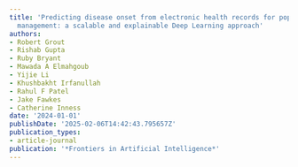 ```yaml
---
title: 'Predicting disease onset from electronic health records for population health
  management: a scalable and explainable Deep Learning approach'
authors:
- Robert Grout
- Rishab Gupta
- Ruby Bryant
- Mawada A Elmahgoub
- Yijie Li
- Khushbakht Irfanullah
- Rahul F Patel
- Jake Fawkes
- Catherine Inness
date: '2024-01-01'
publishDate: '2025-02-06T14:42:43.795657Z'
publication_types:
- article-journal
publication: '*Frontiers in Artificial Intelligence*'
---
```

